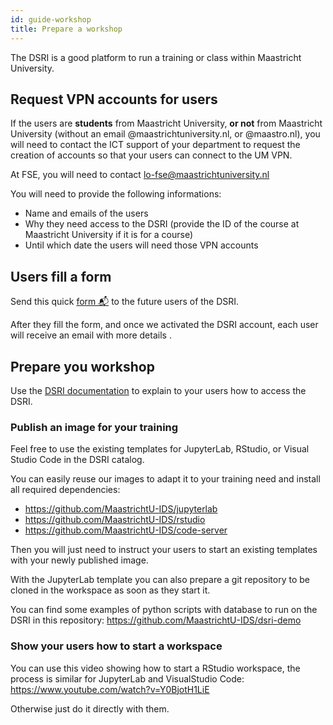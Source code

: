 ```yaml
---
id: guide-workshop
title: Prepare a workshop
---
```


The DSRI is a good platform to run a training or class within Maastricht University.

## Request VPN accounts for users

If the users are **students** from Maastricht University, **or not** from Maastricht University (without an email @maastrichtuniversity.nl, or @maastro.nl), you will need to contact the ICT support of your department to request the creation of accounts so that your users can connect to the UM VPN.

At FSE, you will need to contact [lo-fse@maastrichtuniversity.nl](mailto:lo-fse@maastrichtuniversity.nl) 

You will need to provide the following informations:

* Name and emails of the users
* Why they need access to the DSRI (provide the ID of the course at Maastricht University if it is for a course)
* Until which date the users will need those VPN accounts

## Users fill a form

Send this quick  [form 📬](https://forms.gle/RorkVaNvZsBKerD58) to the future users of the DSRI.

After they fill the form, and once we activated the DSRI account, each user will receive an email with more details .

## Prepare you workshop

Use the [DSRI documentation](/docs/access-dsri) to explain to your users how to access the DSRI.

### Publish an image for your training

Feel free to use the existing templates for JupyterLab, RStudio, or Visual Studio Code in the DSRI catalog.

You can easily reuse our images to adapt it to your training need and install all required dependencies:
* https://github.com/MaastrichtU-IDS/jupyterlab
* https://github.com/MaastrichtU-IDS/rstudio
* https://github.com/MaastrichtU-IDS/code-server

Then you will just need to instruct your users to start an existing templates with your newly published image.

With the JupyterLab template you can also prepare a git repository to be cloned in the workspace as soon as they start it.

You can find some examples of python scripts with database to run on the DSRI in this repository: https://github.com/MaastrichtU-IDS/dsri-demo


### Show your users how to start a workspace

You can use this video showing how to start a RStudio workspace, the process is similar for JupyterLab and VisualStudio Code: https://www.youtube.com/watch?v=Y0BjotH1LiE

Otherwise just do it directly with them.